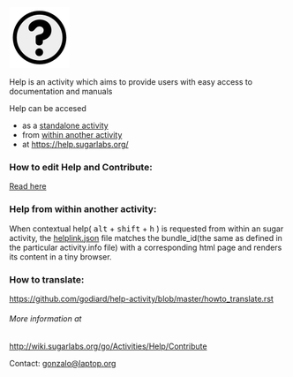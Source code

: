 ![help-activity-icon](images/Activity-help.svg)

Help is an activity which aims to provide users with easy access to documentation and manuals

Help can be accesed
* as a [standalone activity](http://activities.sugarlabs.org/en-US/sugar/addon/4051)
* from [within another activity](#help-from-within-another-activity)
* at https://help.sugarlabs.org/

### How to edit Help and Contribute:
[Read here](source/how_to_help.rst)

### Help from within another activity:

When contextual help( <kbd>alt</kbd> + <kbd>shift</kbd> + <kbd>h</kbd> ) is requested from within an sugar activity, the [helplink.json](helplink.json) file matches the bundle_id(the same as defined in the particular activity.info file) with a corresponding html page and renders its content in a tiny browser.

### How to translate:
https://github.com/godiard/help-activity/blob/master/howto_translate.rst

###### More information at
http://wiki.sugarlabs.org/go/Activities/Help/Contribute

Contact: gonzalo@laptop.org
